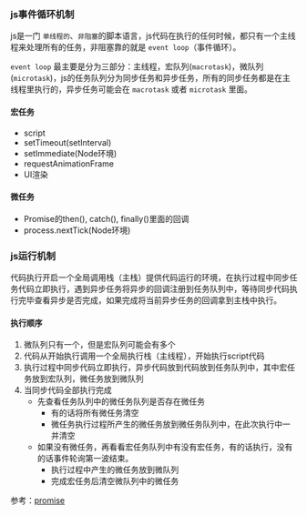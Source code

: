 ### js事件循环机制
js是一门 `单线程的`、`非阻塞`的脚本语言，js代码在执行的任何时候，都只有一个主线程来处理所有的任务，非阻塞靠的就是 `event loop`（事件循环）。

`event loop` 最主要是分为三部分：主线程，宏队列(`macrotask`)，微队列(`microtask`)，js的任务队列分为同步任务和异步任务，所有的同步任务都是在主线程里执行的，异步任务可能会在 `macrotask` 或者 `microtask` 里面。

#### 宏任务
* script
* setTimeout(setInterval)
* setImmediate(Node环境)
* requestAnimationFrame
* UI渲染


#### 微任务
* Promise的then(), catch(), finally()里面的回调
* process.nextTick(Node环境)


### js运行机制
  代码执行开启一个全局调用栈（主栈）提供代码运行的环境，在执行过程中同步任务代码立即执行，遇到异步任务将异步的回调注册到任务队列中，等待同步代码执行完毕查看异步是否完成，如果完成将当前异步任务的回调拿到主栈中执行。

#### 执行顺序
  1. 微队列只有一个，但是宏队列可能会有多个  
  2. 代码从开始执行调用一个全局执行栈（主线程），开始执行script代码  
  3. 执行过程中同步代码立即执行，异步代码放到代码放到任务队列中，其中宏任务放到宏队列，微任务放到微队列
  4. 当同步代码全部执行完成
      - 先查看任务队列中的微任务队列是否存在微任务
          - 有的话将所有微任务清空
          - 微任务执行过程所产生的微任务放到微任务队列中，在此次执行中一并清空
      - 如果没有微任务，再看看宏任务队列中有没有宏任务，有的话执行，没有的话事件轮询第一波结束。
          - 执行过程中产生的微任务放到微队列
          - 完成宏任务后清空微队列中的微任务

参考：[promise](/knowledge/异步编程.md)
